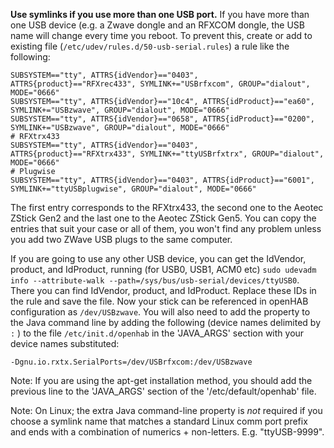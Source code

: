 **Use symlinks if you use more than one USB port.**  If you have more than one USB device (e.g. a Zwave dongle and an RFXCOM dongle, the USB name will change every time you reboot.  To prevent this, 
create or add to existing file (`/etc/udev/rules.d/50-usb-serial.rules`) a rule like the following:

    SUBSYSTEM=="tty", ATTRS{idVendor}=="0403", ATTRS{product}=="RFXrec433", SYMLINK+="USBrfxcom", GROUP="dialout", MODE="0666" 
    SUBSYSTEM=="tty", ATTRS{idVendor}=="10c4", ATTRS{idProduct}=="ea60", SYMLINK+="USBzwave", GROUP="dialout", MODE="0666"
    SUBSYSTEM=="tty", ATTRS{idVendor}=="0658", ATTRS{idProduct}=="0200", SYMLINK+="USBzwave", GROUP="dialout", MODE="0666"
    # RFXtrx433
    SUBSYSTEM=="tty", ATTRS{idVendor}=="0403", ATTRS{product}=="RFXtrx433", SYMLINK+="ttyUSBrfxtrx", GROUP="dialout", MODE="0666"
    # Plugwise
    SUBSYSTEM=="tty", ATTRS{idVendor}=="0403", ATTRS{idProduct}=="6001", SYMLINK+="ttyUSBplugwise", GROUP="dialout", MODE="0666"


The first entry corresponds to the RFXtrx433, the second one to the Aeotec ZStick Gen2 and the last one to the Aeotec ZStick Gen5. You can copy the entries that suit your case or all of them, you won't find any problem unless you add two ZWave USB plugs to the same computer.

If you are going to use any other USB device, you can get the IdVendor, product, and IdProduct, running (for USB0, USB1, ACM0 etc) `sudo udevadm info --attribute-walk --path=/sys/bus/usb-serial/devices/ttyUSB0`. There you can find IdVendor, product, and IdProduct. Replace these IDs in the rule and save the file. Now your stick can be referenced in openHAB configuration as `/dev/USBzwave`. You will also need to add the property to the Java command line by adding the following (device names delimited by `:` ) to the file `/etc/init.d/openhab` in the 'JAVA_ARGS' section with your device names substituted:

    -Dgnu.io.rxtx.SerialPorts=/dev/USBrfxcom:/dev/USBzwave

Note: If you are using the apt-get installation method, you should add the previous line to the 'JAVA_ARGS' section of the '/etc/default/openhab' file.

Note: On Linux; the extra Java command-line property is _not_ required if you choose a symlink name that matches a standard Linux comm port prefix and ends with a combination of numerics + non-letters. E.g. "ttyUSB-9999".